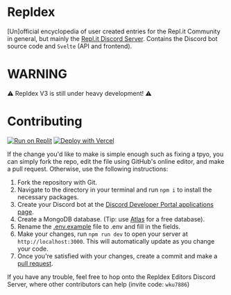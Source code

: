 # Repldex
\[Un\]official encyclopedia of user created entries for the Repl.it Community in general, but mainly the [Repl.it Discord Server](https://repl.it/discord). Contains the Discord bot source code and `Svelte` (API and frontend).

# WARNING
⚠️ Repldex V3 is still under heavy development! ⚠️

# Contributing
[![Run on Replit](https://replit.com/badge/github/repldex/Repldex)](https://replit/com/github/repldex/Repldex)
[![Deploy with Vercel](https://vercel.com/button)](https://vercel.com/new/clone?repository-url=https%3A%2F%2Fgithub.com%2Frepldex%2FRepldex)

If the change you'd like to make is simple enough such as fixing a tpyo, you can simply fork the repo, edit the file using GitHub's online editor, and make a pull request.
Otherwise, use the following instructions:

1. Fork the repository with Git.
2. Navigate to the directory in your terminal and run `npm i` to install the necessary packages.
3. Create your Discord bot at the [Discord Developer Portal applications page](https://discord.com/developers/applications).
4. Create a MongoDB database. (Tip: use [Atlas](https://www.mongodb.com/atlas/database) for a free database).
5. Rename the [.env.example](.env.example) file to .env and fill in the fields.
6. Make your changes, run `npm run dev` to open your server at `http://localhost:3000`. This will automatically update as you change your code.
7. Once you're satisfied with your changes, create a commit and make a [pull request](https://github.com/repldex/Repldex/pulls).

If you have any trouble, feel free to hop onto the Repldex Editors Discord Server, where other contributors can help (invite code: `wku7886`)
